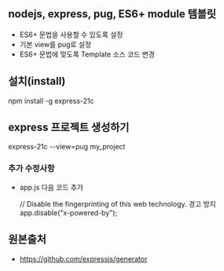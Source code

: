 ## nodejs, express, pug, ES6+ module 템블릿

- ES6+ 문법을 사용할 수 있도록 설정
- 기본 view를 pug로 설정
- ES6+ 문법에 맞도록 Template 소스 코드 변경

## 설치(install)

npm install -g express-21c

## express 프로젝트 생성하기

express-21c --view=pug my_project

### 추가 수정사항

- app.js 다음 코드 추가

  // Disable the fingerprinting of this web technology. 경고 방지  
  app.disable("x-powered-by");

## 원본출처

- https://github.com/expressjs/generator
